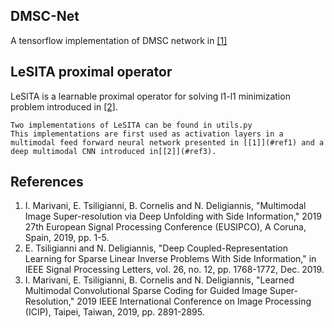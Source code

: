## DMSC-Net 
A tensorflow implementation of DMSC network in [[1]](#ref1)

## LeSITA proximal operator 
LeSITA is a learnable proximal operator for solving l1-l1 minimization problem introduced in [[2]](#ref2). 
```
Two implementations of LeSITA can be found in utils.py
This implementations are first used as activation layers in a multimodal feed forward neural network presented in [[1]](#ref1) and a deep multimodal CNN introduced in[[2]](#ref3). 
```

## References
1. <a name="ref1"></a>I. Marivani, E. Tsiligianni, B. Cornelis and N. Deligiannis, "Multimodal Image Super-resolution via Deep Unfolding with Side Information," 2019 27th European Signal Processing Conference (EUSIPCO), A Coruna, Spain, 2019, pp. 1-5.
2. <a name="ref2"></a>E. Tsiligianni and N. Deligiannis, "Deep Coupled-Representation Learning for Sparse Linear Inverse Problems With Side Information," in IEEE Signal Processing Letters, vol. 26, no. 12, pp. 1768-1772, Dec. 2019.
3. <a name="ref3"></a>I. Marivani, E. Tsiligianni, B. Cornelis and N. Deligiannis, "Learned Multimodal Convolutional Sparse Coding for Guided Image Super-Resolution," 2019 IEEE International Conference on Image Processing (ICIP), Taipei, Taiwan, 2019, pp. 2891-2895.
